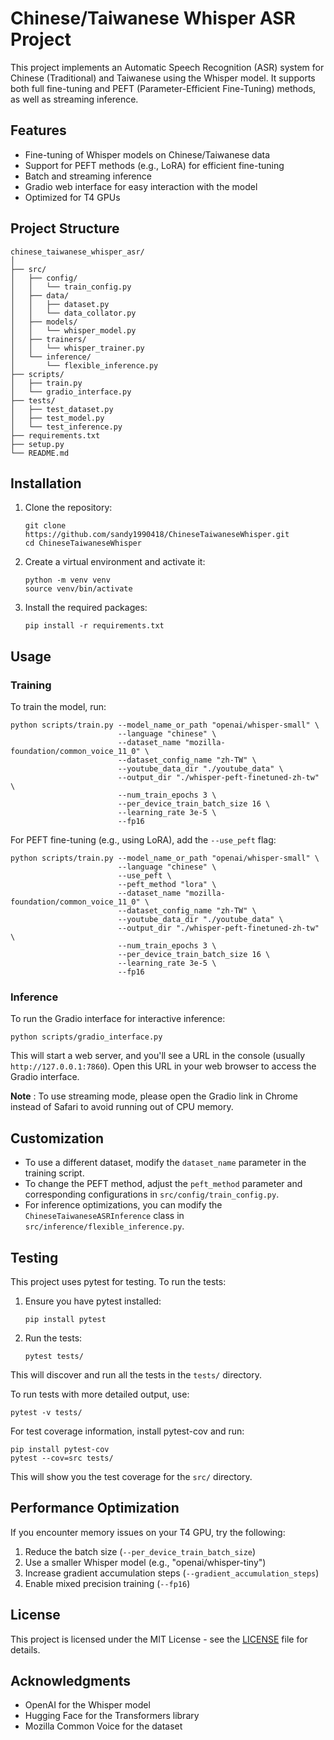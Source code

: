 # Chinese/Taiwanese Whisper ASR Project

This project implements an Automatic Speech Recognition (ASR) system for Chinese (Traditional) and Taiwanese using the Whisper model. It supports both full fine-tuning and PEFT (Parameter-Efficient Fine-Tuning) methods, as well as streaming inference.

## Features

- Fine-tuning of Whisper models on Chinese/Taiwanese data
- Support for PEFT methods (e.g., LoRA) for efficient fine-tuning
- Batch and streaming inference
- Gradio web interface for easy interaction with the model
- Optimized for T4 GPUs

## Project Structure

```
chinese_taiwanese_whisper_asr/
│
├── src/
│   ├── config/
│   │   └── train_config.py
│   ├── data/
│   │   ├── dataset.py
│   │   └── data_collator.py
│   ├── models/
│   │   └── whisper_model.py
│   ├── trainers/
│   │   └── whisper_trainer.py
│   └── inference/
│       └── flexible_inference.py
├── scripts/
│   ├── train.py
│   └── gradio_interface.py
├── tests/
│   ├── test_dataset.py
│   ├── test_model.py
│   └── test_inference.py
├── requirements.txt
├── setup.py
└── README.md
```

## Installation

1. Clone the repository:
   ```
   git clone https://github.com/sandy1990418/ChineseTaiwaneseWhisper.git
   cd ChineseTaiwaneseWhisper
   ```

2. Create a virtual environment and activate it:
   ```
   python -m venv venv
   source venv/bin/activate 
   ```

3. Install the required packages:
   ```
   pip install -r requirements.txt
   ```

## Usage

### Training

To train the model, run:

```
python scripts/train.py --model_name_or_path "openai/whisper-small" \
                        --language "chinese" \
                        --dataset_name "mozilla-foundation/common_voice_11_0" \
                        --dataset_config_name "zh-TW" \
                        --youtube_data_dir "./youtube_data" \
                        --output_dir "./whisper-peft-finetuned-zh-tw" \
                        --num_train_epochs 3 \
                        --per_device_train_batch_size 16 \
                        --learning_rate 3e-5 \
                        --fp16
```

For PEFT fine-tuning (e.g., using LoRA), add the `--use_peft` flag:

```
python scripts/train.py --model_name_or_path "openai/whisper-small" \
                        --language "chinese" \
                        --use_peft \
                        --peft_method "lora" \
                        --dataset_name "mozilla-foundation/common_voice_11_0" \
                        --dataset_config_name "zh-TW" \
                        --youtube_data_dir "./youtube_data" \
                        --output_dir "./whisper-peft-finetuned-zh-tw" \
                        --num_train_epochs 3 \
                        --per_device_train_batch_size 16 \
                        --learning_rate 3e-5 \
                        --fp16
```

### Inference

To run the Gradio interface for interactive inference:

```
python scripts/gradio_interface.py
```

This will start a web server, and you'll see a URL in the console (usually `http://127.0.0.1:7860`). Open this URL in your web browser to access the Gradio interface.

**Note** : To use streaming mode, please open the Gradio link in Chrome instead of Safari to avoid running out of CPU memory.

## Customization

- To use a different dataset, modify the `dataset_name` parameter in the training script.
- To change the PEFT method, adjust the `peft_method` parameter and corresponding configurations in `src/config/train_config.py`.
- For inference optimizations, you can modify the `ChineseTaiwaneseASRInference` class in `src/inference/flexible_inference.py`.

## Testing

This project uses pytest for testing. To run the tests:

1. Ensure you have pytest installed:
   ```
   pip install pytest
   ```

2. Run the tests:
   ```
   pytest tests/
   ```

This will discover and run all the tests in the `tests/` directory.

To run tests with more detailed output, use:
```
pytest -v tests/
```

For test coverage information, install pytest-cov and run:
```
pip install pytest-cov
pytest --cov=src tests/
```

This will show you the test coverage for the `src/` directory.


## Performance Optimization

If you encounter memory issues on your T4 GPU, try the following:

1. Reduce the batch size (`--per_device_train_batch_size`)
2. Use a smaller Whisper model (e.g., "openai/whisper-tiny")
3. Increase gradient accumulation steps (`--gradient_accumulation_steps`)
4. Enable mixed precision training (`--fp16`)

## License

This project is licensed under the MIT License - see the [LICENSE](LICENSE) file for details.

## Acknowledgments

- OpenAI for the Whisper model
- Hugging Face for the Transformers library
- Mozilla Common Voice for the dataset
